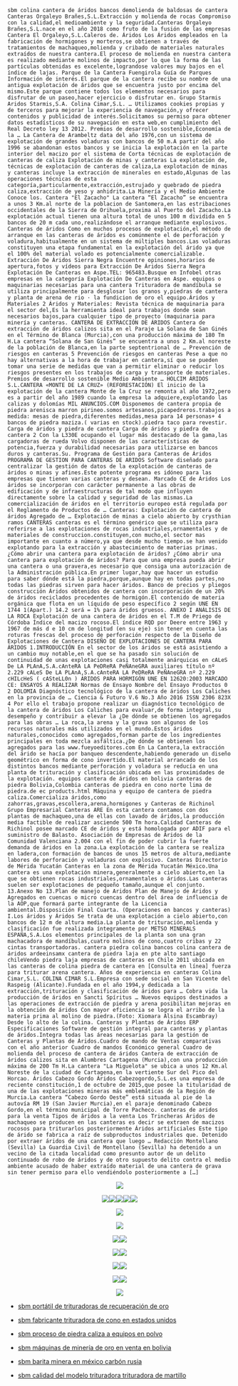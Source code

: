 
```
sbm colina cantera de áridos bancos demolienda de baldosas de cantera Canteras Orgaleyo Brañes,S.L.Extracción y molienda de rocas Compromiso con la calidad,el medioambiente y la seguridad.Canteras Orgaleyo Brañes,S.L.nace en el año 2018 como fruto de la fusión de las empresas Cantera El Orgaleyo,S.L.Caleros de. Áridos Los Áridos empleados en la fabricación de hormigones y morteros,se obtienen a través de tratamientos de machaqueo,molienda y cribado de materiales naturales extraídos de nuestra cantera.El proceso de molienda en nuestra cantera es realizado mediante molinos de impacto,por lo que la forma de las partículas obtenidas es excelente,lograndose valores muy bajos en el índice de lajas. Parque de la Cantera Fuengirola Guía de Parques Información de interés.El parque de la cantera recibe su nombre de una antigua explotación de áridos que se encuentra justo por encima del mismo.Este parque contiene todos los elementos necesarios para disfrutar de un paseo,hacer ejercicio o disfrutar en. Grupo Starmis Aridos Starmis,S.A. Colina Cimar,S.L. … Utilizamos cookies propias y de terceros para mejorar la experiencia de navegación,y ofrecer contenidos y publicidad de interés.Solicitamos su permiso para obtener datos estadísticos de su navegación en esta web,en cumplimiento del Real Decreto ley 13 2012. Premios de desarrollo sostenible,Economía de la … La Cantera de Arambeltz data del año 1976,con un sistema de explotación de grandes voladuras con bancos de 50 m.A partir del año 1996 se abandonan estos bancos y se inicia la explotación en la parte interior del macizo por el sistema de Corta técnicas de explotación de canteras de caliza Explotación de minas y canteras La explotación de, técnicas de explotación de canteras de caliza,La explotación de minas y canteras incluye la extracción de minerales en estado,Algunas de las operaciones técnicas de esta categoría,particularmente,extracción,estrujado y quebrado de piedra caliza,extracción de yeso y anhidrita.La Minería y el Medio Ambiente Conoce los. Cantera "El Zacacho" La cantera “El Zacacho” se encuentra a unos 3 Km.al norte de la poblacion de Santomera,en las estribaciones occidentales de la Sierra de Orihuela,proxima al Puerto del Zacacho.La explotación actual tienen una altura total de unos 100 m dividida en 5 bancos de 20 m cada uno,realizándose el arranque mediante explosivos. Canteras de áridos Como en muchos procesos de explotación,el método de arranque en las canteras de áridos es comúnmente el de perforación y voladura,habitualmente en un sistema de múltiples bancos.Las voladuras constituyen una etapa fundamental en la explotación del árido ya que el 100% del material volado es potencialmente comercializable. Extracción De Áridos Sierra Negra Encuentre opiniones,horarios de apertura,fotos y vídeos para Extracción De Áridos Sierra Negra Explotación De Canteras en Aspe.TEL: 965483.Busque en Infobel otras empresas en la categoría Explotación De Canteras en Aspe. equipos o maquinarias necesarias para una cantera Trituradora de mandíbula se utiliza principalmente para desglosar los granos y,piedras de cantera y planta de arena de rio · la fundicion de oro el equipo.Áridos y Materiales 2 Áridos y Materiales: Revista técnica de maquinaria para el sector del,Es la herramienta ideal para trabajos donde sean necesarios bajos,para cualquier tipo de proyecto (maquinaria para minería y canteras. CANTERA DE EXTRACCIÓN DE ÁRIDOS Cantera de extracción de áridos calizos sita en el Paraje La Solana de San Ginés en el Término de Blanca (Murcia),con una producción máxima de 180 Tm H.La cantera “Solana de San Ginés” se encuentra a unos 2 Km.al noreste de la población de Blanca,en la parte septentrional de … Prevención de riesgos en canteras 5 Prevención de riesgos en canteras Pese a que no hay alternativas a la hora de trabajar en cantera,sí que se pueden tomar una serie de medidas que van a permitir eliminar o reducir los riesgos presentes en los trabajos de carga y transporte de materiales. Premios de desarrollo sostenible Medio Ambiente … HOLCIM ÁRIDOS S.L.CANTERA «MONTE DE LA CRUZ» (REFORESTACIÓN) El inicio de la explotación de la cantera Monte de la Cruz se remonta al año 1972,pero es a partir del año 1989 cuando la empresa la adquiere,explotando las calizas y dolomías MIL ANUNCIOS.COM Disponemos de cantera propia de piedra arenisca marron pirineo.somos artesanos,picapedreros.trabajos a medida: mesas de piedra,diferentes medidas,mesa para 14 personas+ 4 bancos de piedra maziza.( varias en stock).piedra taco para revestir. Carga de áridos y piedra de cantera Carga de áridos y piedra de cantera 2 Con la L330E ocupando el lugar más destacado de la gama,las cargadoras de rueda Volvo disponen de las características de potencia,fuerza y durabilidad necesarias para utilizarse en bancos duros y canteras.Su. Programa de Gestión para Canteras de Áridos PROGRAMA DE GESTION PARA CANTERAS DE ARIDOS Software diseñado para centralizar la gestión de datos de la explotación de canteras de áridos o minas y afines.Este potente programa es idóneo para las empresas que tienen varias canteras y desean. Marcado CE de Áridos Los áridos se incorporan con carácter permanente a las obras de edificación y de infraestructuras de tal modo que influyen directamente sobre la calidad y seguridad de las mismas.La comercialización de áridos en el territorio europeo está regulada por el Reglamento de Productos de … Canteras: Explotación de cantera de áridos Agregado de … Explotación de minas a cielo abierto by crysthian ramos CANTERAS canteras es el término genérico que se utiliza para referirse a las explotaciones de rocas industriales,ornamentales y de materiales de construccion.constituyen,con mucho,el sector mas importante en cuanto a número,ya que desde mucho tiempo.se han venido explotando para la extracción y abastecimiento de materias primas. ¿Cómo abrir una cantera para explotación de áridos? ¿Cómo abrir una cantera para explotación de áridos? Para que una empresa pueda abrir una cantera o una gravera,es necesario que consiga una autorización de la Administración pública.En primer lugar,hay que hacer un estudio para saber dónde está la piedra,porque,aunque hay en todas partes,no todas las piedras sirven para hacer áridos. Banco de precios y pliegos construcción Áridos obtenidos de cantera con incorporación de un 20% de áridos reciclados procedentes de hormigón.El contenido de materia orgánica que flota en un líquido de peso específico 2 según UNE EN 1744 1(Apart.) 14.2 será = 1% para áridos gruesos. ANEXO I ANÁLISIS DE LA ROCA Explotación de una cantera de áridos en el T.M de Priego de Córdoba Índice del macizo rocoso.El índice RQD por Deere entre 1963 y 1967 de más d e 10 cm de longitud (en su eje) sin tener en cuenta las roturas frescas del proceso de perforación respecto de la Diseño de Explotaciones de Cantera DISEÑO DE EXPLOTACIONES DE CANTERA PARA ÁRIDOS 1.INTRODUCCIÓN En el sector de los áridos se está asistiendo a un cambio muy notable,en el que se ha pasado sin solución de continuidad de unas explotaciones casi totalmente anárquicas en cALeS De LA PLAnA,S.A.cAnteRA LA PeDReRA PeÑAneGRA auxiliares título nº 2.229 cALeS De LA PLAnA,S.A.cAnteRA LA PeDReRA PeÑAneGRA nº 2.229 cHILcHeS ( cASteLL0n ) ÁRIDOS PARA HORMIGÓN UNE EN 12620:2003 MARCADO CE: ENSAYOS A REALIZAR Normas de Ensayo Nombre del Ensayo Productos 0 2 DOLOMIA Diagnóstico tecnológico de la cantera de áridos Los Caliches en la provincia de … Ciencia & Futuro V.6 No.3 Año 2016 ISSN 2306 823X 4 Por ello el trabajo propone realizar un diagnóstico tecnológico de la cantera de áridos Los Caliches para evaluar,de forma integral,su desempeño y contribuir a elevar la ¿De dónde se obtienen los agregados para las obras … La roca,la arena y la grava son algunos de los recursos naturales más utilizados en el mundo.Estos áridos naturales,conocidos como agregados,forman parte de los ingredientes principales en toda mezcla asfáltica.¿De dónde se obtienen los agregados para las www.fueyoeditores.com En La Cantera,la extracción del árido se hacía por banqueo descendente,habiendo generado un diseño geométrico en forma de cono invertido.El material arrancado de los distintos bancos mediante perforación y voladura se reducía en una planta de trituración y clasificación ubicada en las proximidades de la explotación. equipos cantera de áridos en bolivia canteras de piedra Bolivia,Colombia canteras de piedra en cono norte lima de piedra.de ec products.html Máquina y equipo de cantera de piedra caliza.Comercializa áridos,como zahorras,gravas,escollera,arena,hormigones y Canteras de Richinol Grupo Empresarial Canteras ARE En esta cantera contamos con dos plantas de machaqueo,una de ellas con lavado de áridos,la producción media factible de realizar asciende 500 Tm hora.Calidad Canteras de Richinol posee marcado CE de áridos y está homologada por ADIF para el suministro de Balasto. Asociación de Empresas de Áridos de la Comunidad Valenciana 2.004 con el fin de poder cubrir la fuerte demanda de áridos en la zona.La explotación de la cantera se realiza en ladera,con formación de bancos de unos 15 metros de altura,mediante labores de perforación y voladuras con explosivo. Canteras Directorio de Mérida Yucatán Canteras en la zona de Mérida Yucatán México.Una cantera es una explotación minera,generalmente a cielo abierto,en la que se obtienen rocas industriales,ornamentales o áridos.Las canteras suelen ser explotaciones de pequeño tamaño,aunque el conjunto. 13.Anexo No 13.Plan de manejo de Aridos Plan de Manejo de Áridos y Agregados en cuencas o micro cuencas dentro del área de influencia de la AOP,que formará parte integrante de la Licencia ambiental.Disposición Final Cuarta. (Operaciones en bancos y canteras) I.Los áridos y Áridos Se trata de una explotación a cielo abierto,con bancos de 12 m de altura media.La planta de trituración,molienda y clasificación fue realizada íntegramente por METSO MINERALS ESPAÑA,S.A.Los elementos principales de la planta son una gran machacadora de mandíbulas,cuatro molinos de cono,cuatro cribas y 22 cintas transportadoras. cantera piedra colina bancos colina cantera de áridos ardeeinsamx cantera de piedra laja en pte alto santiago chileVendo piedra laja empresas de canteras en Chile 2011 ubicada en las canteras de colina piedra de cantera en [Consulta en línea] fuerza para triturar arena cantera. Años de experiencia en canteras Colina Cimar,S.L. COLINA CIMAR S.L.Empresa con sede social en San Vicente del Raspeig (Alicante).Fundada en el año 1994,y dedicada a la extracción,trituración y clasificación de áridos para … Cobra vida la producción de áridos en Sancti Spíritus … Nuevos equipos destinados a las operaciones de extracción de piedra y arena posibilitan mejoras en la obtención de áridos Con mayor eficiencia se logra el arribo de la materia prima al molino de piedra.(Foto: Xiomara Alsina Escambray) Desde lo alto de la colina. Canteras y Plantas de Áridos ERP Especificaciones Software de gestión integral para canteras y plantas de áridos.Integra todas las áreas necesarias para la gestión de Canteras y Plantas de Áridos.Cuadro de mando de Ventas comparativas con el año anterior Cuadro de mandos Económico general Cuadro de molienda del proceso de cantera de áridos Cantera de extracción de áridos calizos sita en Alumbres Cartagena (Murcia),con una producción máxima de 200 Tm H.La cantera "La Miguelota" se ubica a unos 12 Km.al Noreste de la ciudad de Cartagena,en la vertiente Sur del Pico del Horcao. Áridos Cabezo Gordo Áridos Cabezogordo,S.L.es una empresa de reciente constitución,1 de octubre de 2015,que posee la titularidad de una de las explotaciones mineras más emblemáticas de la Región de Murcia.La cantera “Cabezo Gordo Oeste” está situada al pie de la autovía RM 19 (San Javier Murcia),en el paraje denominado Cabezo Gordo,en el término municipal de Torre Pacheco. canteras de aridos para la venta Tipos de áridos a la venta Los Trincheras Áridos de machaqueo se producen en las canteras es decir se extraen de macizos rocosos para triturarlos posteriormente Áridos artificiales Este tipo de árido se fabrica a raíz de subproductos industriales que. Detenido por extraer áridos de una cantera que luego … Redacción Montellano (Sevilla) La Guardia Civil de Montellano (Sevilla) ha detenido a un vecino de la citada localidad como presunto autor de un delito continuado de robo de áridos y de otro supuesto delito contra el medio ambiente acusado de haber extraído material de una cantera de grava sin tener permiso para ello vendiéndolo posteriormente a […] 
```

<div align="center">

<a href="https://es-crusher.shibang-china.com/github&k=sbm+colina+cantera+de+%C3%A1ridos+bancos+de"><img src="https://static.shibang-china.com/es/crusher/logo.jpg"></a>

<a href="https://es-crusher.shibang-china.com/github&k=sbm+colina+cantera+de+%C3%A1ridos+bancos+de"><img src="https://static.shibang-china.com/es/crusher/index.jpg"></a><a href="https://es-crusher.shibang-china.com/material.htmlgithub&k=sbm+colina+cantera+de+%C3%A1ridos+bancos+de"><img src="https://static.shibang-china.com/es/crusher/material.jpg"></a><a href="https://es-crusher.shibang-china.com/application.htmlgithub&k=sbm+colina+cantera+de+%C3%A1ridos+bancos+de"><img src="https://static.shibang-china.com/es/crusher/application.jpg"></a><a href="https://es-crusher.shibang-china.com/aboutus.htmlgithub&k=sbm+colina+cantera+de+%C3%A1ridos+bancos+de"><img src="https://static.shibang-china.com/es/crusher/aboutus.jpg"></a><a href="https://es-crusher.shibang-china.com/contact.htmlgithub&k=sbm+colina+cantera+de+%C3%A1ridos+bancos+de"><img src="https://static.shibang-china.com/es/crusher/contact.jpg"></a>

<a href="https://es-crusher.shibang-china.com/github&k=sbm+colina+cantera+de+%C3%A1ridos+bancos+de"><img src="https://static.shibang-china.com/es/crusher/banner.jpg"></a>

<a href="https://swt.shibang-china.com/github&k=sbm+colina+cantera+de+%C3%A1ridos+bancos+de"><img src="https://static.shibang-china.com/es/crusher/text.jpg"></a>

<a href="https://swt.shibang-china.com/github&k=sbm+colina+cantera+de+%C3%A1ridos+bancos+de"><img src="https://static.shibang-china.com/es/crusher/chat.jpg"></a><a href="https://es-crusher.shibang-china.com/contact.htmlgithub&k=sbm+colina+cantera+de+%C3%A1ridos+bancos+de"><img src="https://static.shibang-china.com/es/crusher/message.jpg"></a>

<a href="https://es-crusher.shibang-china.com/products/pe.htmlgithub&k=sbm+colina+cantera+de+%C3%A1ridos+bancos+de"><img src="https://static.shibang-china.com/es/crusher/pe.jpg"></a><a href="https://es-crusher.shibang-china.com/products/pf.htmlgithub&k=sbm+colina+cantera+de+%C3%A1ridos+bancos+de"><img src="https://static.shibang-china.com/es/crusher/pf.jpg"></a>

<a href="https://es-crusher.shibang-china.com/products/hpt.htmlgithub&k=sbm+colina+cantera+de+%C3%A1ridos+bancos+de"><img src="https://static.shibang-china.com/es/crusher/hpt.jpg"></a><a href="https://es-crusher.shibang-china.com/products/vsi.htmlgithub&k=sbm+colina+cantera+de+%C3%A1ridos+bancos+de"><img src="https://static.shibang-china.com/es/crusher/vsi.jpg"></a>

<a href="https://es-crusher.shibang-china.com/products/klv.htmlgithub&k=sbm+colina+cantera+de+%C3%A1ridos+bancos+de"><img src="https://static.shibang-china.com/es/crusher/klv.jpg"></a><a href="https://es-crusher.shibang-china.com/products/portable.htmlgithub&k=sbm+colina+cantera+de+%C3%A1ridos+bancos+de"><img src="https://static.shibang-china.com/es/crusher/portable.jpg"></a>

<a href="https://swt.shibang-china.com/github&k=sbm+colina+cantera+de+%C3%A1ridos+bancos+de"><img src="https://static.shibang-china.com/es/crusher/case.jpg"></a>

</div>


* [sbm portátil de trituradoras de recuperación de oro](sbm%20port%C3%A1til%20de%20trituradoras%20de%20recuperaci%C3%B3n%20de%20oro.md)

* [sbm fabricante trituradora de cono en estados unidos](sbm%20fabricante%20trituradora%20de%20cono%20en%20estados%20unidos.md)

* [sbm proceso de piedra caliza a equipos en polvo](sbm%20proceso%20de%20piedra%20caliza%20a%20equipos%20en%20polvo.md)

* [sbm máquinas de minería de oro en venta en bolivia](sbm%20m%C3%A1quinas%20de%20miner%C3%ADa%20de%20oro%20en%20venta%20en%20bolivia.md)

* [sbm barita minera en méxico carbón rusia](sbm%20barita%20minera%20en%20m%C3%A9xico%20carb%C3%B3n%20rusia.md)

* [sbm calidad del modelo trituradora trituradora de martillo](sbm%20calidad%20del%20modelo%20trituradora%20trituradora%20de%20martillo.md)